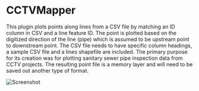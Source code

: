 # CCTVMapper
This plugin plots points along lines from a CSV file by matching an ID column in CSV and a line feature ID. The point is plotted based on the digitized direction of the line (pipe) which is assumed to be upstream point to downstream point.  The CSV file needs to have specific column headings, a sample CSV file and a lines shapefile are included.  The primary purpose for its creation was for plotting sanitary sewer pipe inspection data from CCTV projects.  The resulting point file is a memory layer and will need to be saved out another type of format.

![Screenshot](images/screenshot.png)

